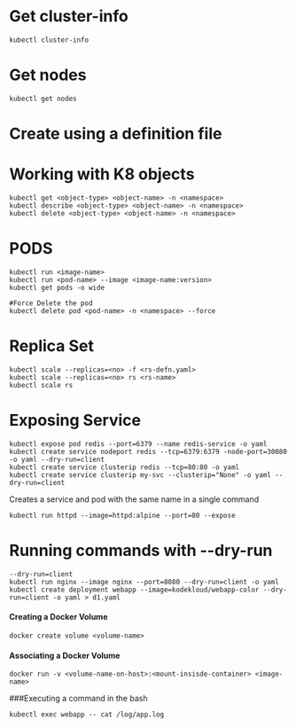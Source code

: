 
# Get cluster-info

```
kubectl cluster-info
```

# Get nodes

```
kubectl get nodes
```

# Create using a definition file


# Working with K8 objects

```
kubectl get <object-type> <object-name> -n <namespace>
kubectl describe <object-type> <object-name> -n <namespace>
kubectl delete <object-type> <object-name> -n <namespace>
```



# PODS

```
kubectl run <image-name>
kubectl run <pod-name> --image <image-name:version>
kubectl get pods -o wide

#Force Delete the pod
kubectl delete pod <pod-name> -n <namespace> --force
```

# Replica Set

```
kubectl scale --replicas=<no> -f <rs-defn.yaml>
kubectl scale --replicas=<no> rs <rs-name>
kubectl scale rs 
```

# Exposing Service

```
kubectl expose pod redis --port=6379 --name redis-service -o yaml
kubectl create service nodeport redis --tcp=6379:6379 -node-port=30080 -o yaml --dry-run=client
kubectl create service clusterip redis --tcp=80:80 -o yaml
kubectl create service clusterip my-svc --clusterip="None" -o yaml --dry-run=client 
```

Creates a service and pod with the same name in a single command

```
kubectl run httpd --image=httpd:alpine --port=80 --expose
```

# Running commands with --dry-run

```
--dry-run=client
kubectl run nginx --image nginx --port=8080 --dry-run=client -o yaml
kubectl create deployment webapp --image=kodekloud/webapp-color --dry-run=client -o yaml > d1.yaml
```


#### Creating a Docker Volume

```
docker create volume <volume-name>
```

#### Associating a Docker Volume

```
docker run -v <volume-name-on-host>:<mount-insisde-container> <image-name>
```

###Executing a command in the bash

```
kubectl exec webapp -- cat /log/app.log
```